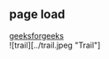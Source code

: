 ## page load
[geeksforgeeks](https://www.geeksforgeeks.org/how-to-run-a-function-when-the-page-is-loaded-in-javascript/)<br/>
![trail][../trail.jpeg "Trail"]
